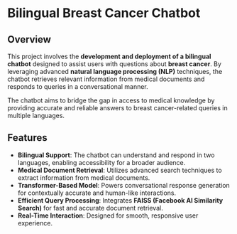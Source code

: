 # Bilingual Breast Cancer Chatbot

## Overview
This project involves the **development and deployment of a bilingual chatbot** designed to assist users with questions about **breast cancer**. By leveraging advanced **natural language processing (NLP)** techniques, the chatbot retrieves relevant information from medical documents and responds to queries in a conversational manner.

The chatbot aims to bridge the gap in access to medical knowledge by providing accurate and reliable answers to breast cancer-related queries in multiple languages.

## Features
- **Bilingual Support**: The chatbot can understand and respond in two languages, enabling accessibility for a broader audience.
- **Medical Document Retrieval**: Utilizes advanced search techniques to extract information from medical documents.
- **Transformer-Based Model**: Powers conversational response generation for contextually accurate and human-like interactions.
- **Efficient Query Processing**: Integrates **FAISS (Facebook AI Similarity Search)** for fast and accurate document retrieval.
- **Real-Time Interaction**: Designed for smooth, responsive user experience.
